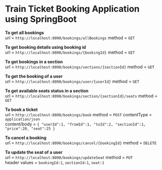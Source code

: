 # Train Ticket Booking Application using SpringBoot


**To get all bookings**  
url = `http://localhost:8090/bookings/allBookings` method = `GET`

**To get booking details using booking id**  
url = `http://localhost:8090/bookings/{bookingId}`  method = `GET`

**To get bookings in a section**  
url = `http://localhost:8090/bookings/sections/{sectionId}`  method = `GET`

**To get the booking of a user**  
url = `http://localhost:8090/bookings/user/{userId}`  method = `GET`

**To get available seats status in a section**   
url = `http://localhost:8090/bookings/section/{sectionId}/seats`  method = `GET`

**To book a ticket**   
url = `http://localhost:8090/bookings/book`  method = `POST` contentType = `application/json`   
content/body = `{
    "userId":1,
   "fromId":1,
   "toId":2,
   "sectionId":1,
   "price":20,
   "seat":25
}`

**To cancel a booking**   
url = `http://localhost:8090/bookings/cancel/{bookingId}` method = `DELETE`

**To update the seat of a user**   
url = `http://localhost:8090/bookings/updateSeat` method = `PUT`         
header values = `bookingId:1`, `sectionId:1`, `seat:1`




